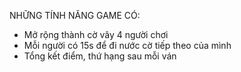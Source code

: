 NHỮNG TÍNH NĂNG GAME CÓ: 

- Mở rộng thành cờ vây 4 người chơi
- Mỗi người có 15s để đi nước cờ tiếp theo của mình
- Tổng kết điểm, thứ hạng sau mỗi ván 
